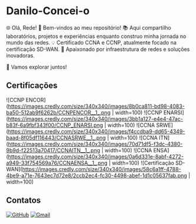 # Danilo-Concei-o
🌐 Olá, Rede!
👋 Bem-vindos ao meu repositório!
📚 Aqui compartilho laboratórios, projetos e experiências enquanto construo minha jornada no mundo das redes.
💡 Certificado CCNA e CCNP, atualmente focado na certificação SD-WAN.
🌟 Apaixonado por infraestrutura de redes e soluções inovadoras.

🚀 Vamos explorar juntos!

## Certificações

![CCNP ENCOR](https://images.credly.com/size/340x340/images/8b0ca811-bd98-4083-ba50-512ab9f6262b/CCNPENCOR__1_.png | width=100)
![CCNP ENARSI](https://images.credly.com/size/340x340/images/3bb1a127-e4e4-47ac-b83f-6a9fbf343f00/CCNP_ENARSI.png | width=100)
![CCNA SRWE](https://images.credly.com/size/340x340/images/f4ccdba9-dd65-4349-baad-8f05df116443/CCNASRWE__1_.png | width=100)
![CCNA ITN](https://images.credly.com/size/340x340/images/70d71df5-f3dc-4380-9b9d-f22513a70417/CCNAITN__1_.png | width=100)
![CCNA ENSA](https://images.credly.com/size/340x340/images/0a6d331e-8abf-4272-a949-33f754569a76/CCNAENSA__1_.png | width=100)
![Certificação SD-WAN](https://images.credly.com/size/340x340/images/58c6a1ff-4788-4be9-a71e-7643ec7d72e8/2ccb2ec4-fc30-4498-abef-1d1c05637fab.png | width=100)

## Contatos

[![GitHub](https://img.shields.io/badge/GitHub-000000?style=for-the-badge&logo=github&logoColor=white)](https://github.com/ConceicaoD10)
[![Gmail](https://img.shields.io/badge/-Gmail-%23333?style=for-the-badge&logo=gmail&logoColor=white)](mailto:daniloideconceicao@gmail.com)

